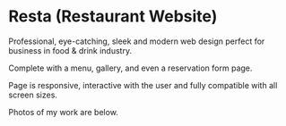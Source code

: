 # Resta (Restaurant Website)

Professional, eye-catching, sleek and modern web design perfect for business in food & drink industry. 

Complete with a menu, gallery, and even a reservation form page.

Page is responsive, interactive with the user and fully compatible with all screen sizes. 


Photos of my work are below. 
